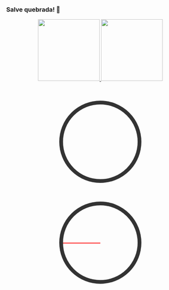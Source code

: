 ### Salve quebrada! 👋

<div align="center">
    <a href="https://github.com/fernandessalec">
  <img height="165em" src="https://github-readme-stats.vercel.app/api?username=fernandessalec&show_icons=true&theme=tokyonight&include_all_commits=true&count_private=true"/>
  <img height="165em" src="https://github-readme-stats.vercel.app/api/top-langs/?username=fernandessalec&layout=compact&langs_count=7&theme=tokyonight"/>
</div>



<!DOCTYPE html>
<html>
<head>
<title>Digital Analog Clock</title>
<style>
#clock {
width: 200px;
height: 200px;
border: 10px solid #333;
border-radius: 50%;
margin: 50px auto;
position: relative;
}
#hour, #minute, #second {
position; absolute;
width: 50%;
height: 2px;
background: #333;
top:50%;
transform-origin: 100%;
transition: all 0.5s;
}
#hour {
background: #333;
}
#minute {
background: #666;
}
#second {
background: #f00;
}
</style>
</head>
<body>
<div id="clock">
<div id="hour></div>
<div id="minute"></div>
</div>
<script>
setInterval(uptadeClock, 1000);
function uptadeClock() {
let date = new Date();
let hours = date.getHours() % 12;
let minutes = date.getMinutes();
let seconds = date.getSeconds();
let hourDeg = (hours * 30) + (0.5 * minutes);
let minuteDeg = (minutes * 6) + (0.1 * seconds);
let secondDeg = seconds * 6;

document.getElementByld('hour').style.transform = `rotate(${hourDeg}deg)`;

document.getElementByld('minute').style.tranform = `rotate(${minuteDeg}deg)`;

document.getElementByld('second').style.tranform = `rotate(${secondDeg}deg)`;
}
</script>
</div>
<script>
setInterval(uptadeClock, 1000);
function uptadeClock(){
let date = new Date();
let hours = date.getHours() % 12;
let minutes = date.getMinutes();
let seconds = date.getSeconds();
let hourDeg = (hours * 30) + (0.5 * minutes);
let minuteDeg = (minutes * 6) + (0.1 * seconds);
let secondDeg = seconds *6;

document.getElementByld('hour').style.tranform = `rotate(${hourDeg}deg)`;

document.getElementByld('minute').style.tranform = `rotate(${secondDeg}deg)`;
}
</script>
</body>
</html>


<!DOCTYPE html>
<html>
<head>
<title>Digital Analog Clock</title>
<style>
#clock {
  width: 200px;
  height: 200px;
  border: 10px solid #333;
  border-radius: 50%;
  margin: 50px auto;
  position: relative;
}
#hour, #minute, #second {
  position: absolute;
  width: 50%;
  height: 2px;
  top: 50%;
  transform-origin: 100%;
  transition: all 0.5s;
}
#hour {
  background: #333;
}
#minute {
  background: #666;
}
#second {
  background: #f00;
}
</style>
</head>
<body>
<div id="clock">
  <div id="hour"></div>
  <div id="minute"></div>
  <div id="second"></div>
</div>
<script>
setInterval(updateClock, 1000);
function updateClock() {
  let date = new Date();
  let hours = date.getHours() % 12;
  let minutes = date.getMinutes();
  let seconds = date.getSeconds();
  let hourDeg = (hours * 30) + (0.5 * minutes);
  let minuteDeg = (minutes * 6) + (0.1 * seconds);
  let secondDeg = seconds * 6;

  document.getElementById('hour').style.transform = `rotate(${hourDeg}deg)`;
  document.getElementById('minute').style.transform = `rotate(${minuteDeg}deg)`;
  document.getElementById('second').style.transform = `rotate(${secondDeg}deg)`;
}
</script>
</body>
</html>